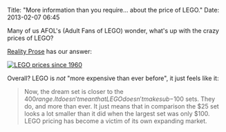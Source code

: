 Title: "More information than you require... about the price of LEGO."
Date: 2013-02-07 06:45

Many of us AFOL's (Adult Fans of LEGO) wonder, what's up with the crazy prices of LEGO?

[Reality Prose][what-happened] has our answer: 

[![LEGO prices since  1960](http://static.monkinetic.com/files//lego_prices-20130207-064627.png)][what-happened]

Overall? LEGO is *not* "more expensive than ever before", it just feels like it:

>Now, the dream set is closer to the $400 range. It doesn't mean that LEGO doesn't make sub-$100 sets. They do, and more than ever. It just means that in comparison the $25 set looks a lot smaller than it did when the largest set was only $100. LEGO pricing has become a victim of its own expanding market.

[what-happened]:http://therealityprose.wordpress.com/2013/01/17/what_happened_with_lego/